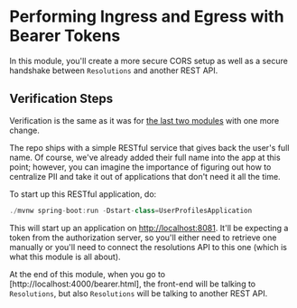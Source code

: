 # Performing Ingress and Egress with Bearer Tokens

In this module, you'll create a more secure CORS setup as well as a secure handshake between `Resolutions` and another REST API.

## Verification Steps

Verification is the same as it was for [the last two modules](module_005.md) with one more change.

The repo ships with a simple RESTful service that gives back the user's full name. Of course, we've already added their full name into the app at this point; however, you can imagine the importance of figuring out how to centralize PII and take it out of applications that don't need it all the time.

To start up this RESTful application, do:

```java
./mvnw spring-boot:run -Dstart-class=UserProfilesApplication
```

This will start up an application on [http://localhost:8081](http://localhost:8081). It'll be expecting a token from the authorization server, so you'll either need to retrieve one manually or you'll need to connect the resolutions API to this one (which is what this module is all about).

At the end of this module, when you go to [http://localhost:4000/bearer.html], the front-end will be talking to `Resolutions`, but also `Resolutions` will be talking to another REST API.